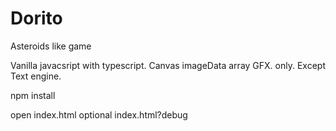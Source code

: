 # Dorito
Asteroids like game 

Vanilla javacsript with typescript.  Canvas imageData array GFX. only. Except Text engine.


npm install

open index.html  optional index.html?debug 


